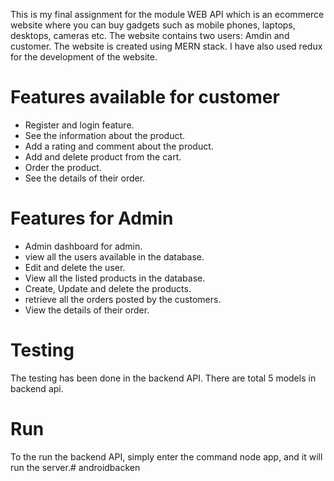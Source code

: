 This is my final assignment for the module WEB API which is an ecommerce website where you can buy gadgets such as mobile phones, laptops, desktops, cameras etc. The website contains two users: Amdin and customer. The website is created using MERN stack. I have also used redux for the development of the website.

# Features available for customer
- Register and login feature.
- See the information about the product.
- Add a rating and comment about the product.
- Add and delete product from the cart.
- Order the product.
- See the details of their order.

# Features for Admin
- Admin dashboard for admin.
- view all the users available in the database.
- Edit and delete the user.
- View all the listed products in the database.
- Create, Update and delete the products.
- retrieve all the orders posted by the customers.
- View the details of their order.



# Testing
The testing has been done in the backend API. There are total 5 models in backend api. 

# Run
To the run the backend API, simply enter the command node app, and it will run the server.# androidbacken
